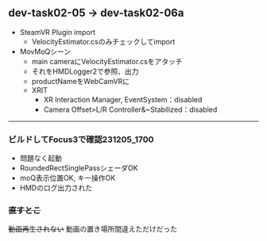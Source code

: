 ## dev-task02-05 -> dev-task02-06a
- SteamVR Plugin import
    - VelocityEstimator.csのみチェックしてimport
- MovMoQシーン
    - main cameraにVelocityEstimator.csをアタッチ
    - それをHMDLogger2で参照、出力
    - productNameをWebCamVRに
    - XRIT
        - XR Interaction Manager, EventSystem：disabled
        - Camera Offset>L/R Controller&~Stabilized：disabled
---
### ビルドしてFocus3で確認231205_1700
- 問題なく起動
- RoundedRectSinglePassシェーダOK
- moQ表示位置OK, キー操作OK
- HMDのログ出力された
### ~~直すとこ~~
~~動画再生されない~~
動画の置き場所間違えただけだった
